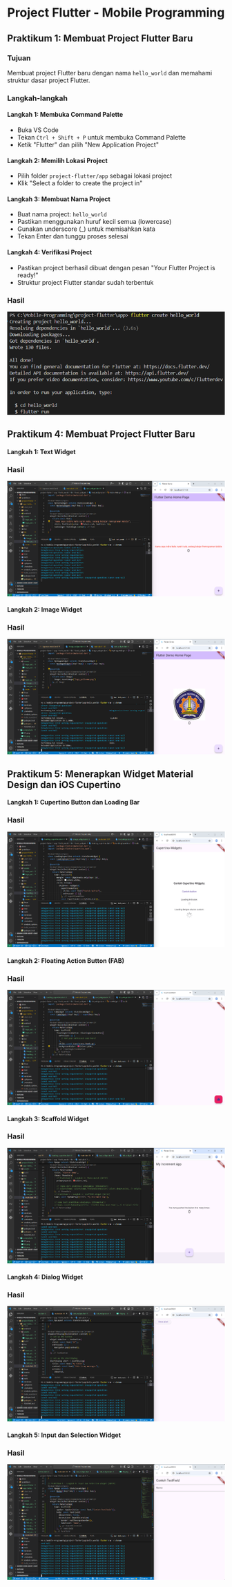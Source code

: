 # Project Flutter - Mobile Programming

## Praktikum 1: Membuat Project Flutter Baru

### Tujuan
Membuat project Flutter baru dengan nama `hello_world` dan memahami struktur dasar project Flutter.

### Langkah-langkah

#### Langkah 1: Membuka Command Palette
- Buka VS Code
- Tekan `Ctrl + Shift + P` untuk membuka Command Palette
- Ketik "Flutter" dan pilih "New Application Project"

#### Langkah 2: Memilih Lokasi Project
- Pilih folder `project-flutter/app` sebagai lokasi project
- Klik "Select a folder to create the project in"

#### Langkah 3: Membuat Nama Project
- Buat nama project: `hello_world`
- Pastikan menggunakan huruf kecil semua (lowercase)
- Gunakan underscore (_) untuk memisahkan kata
- Tekan Enter dan tunggu proses selesai

#### Langkah 4: Verifikasi Project
- Pastikan project berhasil dibuat dengan pesan "Your Flutter Project is ready!"
- Struktur project Flutter standar sudah terbentuk

### Hasil
![Deskripsi Gambar](screenshots/01.png)

## Praktikum 4: Membuat Project Flutter Baru

#### Langkah 1: Text Widget
### Hasil
![Deskripsi Gambar](screenshots/02.png)

#### Langkah 2: Image Widget
### Hasil
![Deskripsi Gambar](screenshots/03.png)

## Praktikum 5: Menerapkan Widget Material Design dan iOS Cupertino

#### Langkah 1: Cupertino Button dan Loading Bar
### Hasil
![Deskripsi Gambar](screenshots/04.png)

#### Langkah 2: Floating Action Button (FAB)
### Hasil
![Deskripsi Gambar](screenshots/05.png)

#### Langkah 3: Scaffold Widget
### Hasil
![Deskripsi Gambar](screenshots/06.png)

#### Langkah 4: Dialog Widget
### Hasil
![Deskripsi Gambar](screenshots/07.png)

#### Langkah 5: Input dan Selection Widget
### Hasil
![Deskripsi Gambar](screenshots/08.png)